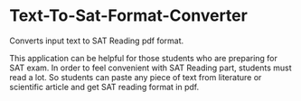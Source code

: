 # Text-To-Sat-Format-Converter
Converts input text to SAT Reading pdf format. 

This application can be helpful for those students who are preparing for SAT exam. 
In order to feel convenient with SAT Reading part, students must read a lot.
So students can paste any piece of text from literature or scientific article and get SAT reading format in pdf.
